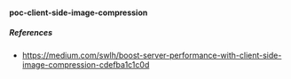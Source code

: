 #### poc-client-side-image-compression




##### References
- https://medium.com/swlh/boost-server-performance-with-client-side-image-compression-cdefba1c1c0d
